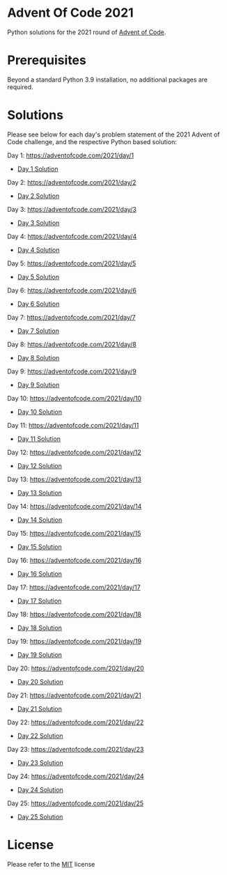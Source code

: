 # Advent Of Code 2021
Python solutions for the 2021 round of [Advent of Code](https://adventofcode.com/2021).

# Prerequisites
Beyond a standard Python 3.9 installation, no additional packages are required.

# Solutions
Please see below for each day's problem statement of the 2021 Advent of Code challenge, and the respective Python based solution:

Day 1: https://adventofcode.com/2021/day/1
- [Day 1 Solution](src/day1.py)

Day 2: https://adventofcode.com/2021/day/2
- [Day 2 Solution](src/day2.py)

Day 3: https://adventofcode.com/2021/day/3
- [Day 3 Solution](src/day3.py)

Day 4: https://adventofcode.com/2021/day/4
- [Day 4 Solution](src/day4.py)

Day 5: https://adventofcode.com/2021/day/5
- [Day 5 Solution](src/day5.py)

Day 6: https://adventofcode.com/2021/day/6
- [Day 6 Solution](src/day6.py)

Day 7: https://adventofcode.com/2021/day/7
- [Day 7 Solution](src/day7.py)

Day 8: https://adventofcode.com/2021/day/8
- [Day 8 Solution](src/day8.py)

Day 9: https://adventofcode.com/2021/day/9
- [Day 9 Solution](src/day9.py)

Day 10: https://adventofcode.com/2021/day/10
- [Day 10 Solution](src/day10.py)

Day 11: https://adventofcode.com/2021/day/11
- [Day 11 Solution](src/day11.py)

Day 12: https://adventofcode.com/2021/day/12
- [Day 12 Solution](src/day12.py)

Day 13: https://adventofcode.com/2021/day/13
- [Day 13 Solution](src/day13.py)

Day 14: https://adventofcode.com/2021/day/14
- [Day 14 Solution](src/day14.py)

Day 15: https://adventofcode.com/2021/day/15
- [Day 15 Solution](src/day15.py)

Day 16: https://adventofcode.com/2021/day/16
- [Day 16 Solution](src/day16.py)

Day 17: https://adventofcode.com/2021/day/17
- [Day 17 Solution](src/day17.py)

Day 18: https://adventofcode.com/2021/day/18
- [Day 18 Solution](src/day18.py)

Day 19: https://adventofcode.com/2021/day/19
- [Day 19 Solution](src/day19.py)

Day 20: https://adventofcode.com/2021/day/20
- [Day 20 Solution](src/day20.py)

Day 21: https://adventofcode.com/2021/day/21
- [Day 21 Solution](src/day21.py)

Day 22: https://adventofcode.com/2021/day/22
- [Day 22 Solution](src/day22.py)

Day 23: https://adventofcode.com/2021/day/23
- [Day 23 Solution](src/day23.py)

Day 24: https://adventofcode.com/2021/day/24
- [Day 24 Solution](src/day24.py)

Day 25: https://adventofcode.com/2021/day/25
- [Day 25 Solution](src/day25.py)

# License
Please refer to the [MIT](LICENSE) license